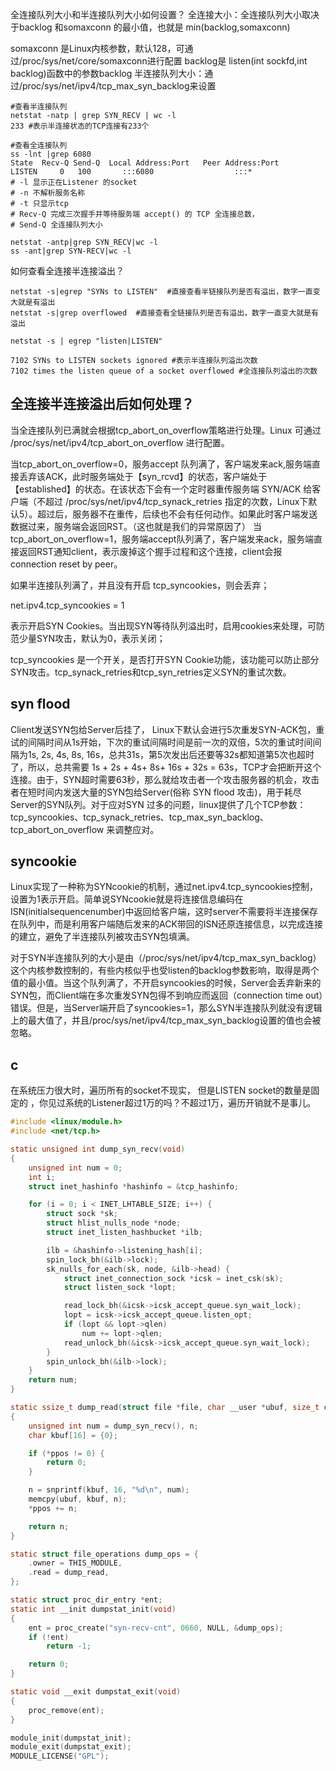 全连接队列大小和半连接队列大小如何设置？
全连接大小：全连接队列大小取决于backlog 和somaxconn 的最小值，也就是 min(backlog,somaxconn)

somaxconn 是Linux内核参数，默认128，可通过/proc/sys/net/core/somaxconn进行配置
backlog是 listen(int sockfd,int backlog)函数中的参数backlog
半连接队列大小：通过/proc/sys/net/ipv4/tcp_max_syn_backlog来设置

```shell
#查看半连接队列
netstat -natp | grep SYN_RECV | wc -l
233 #表示半连接状态的TCP连接有233个

#查看全连接队列
ss -lnt |grep 6080
State  Recv-Q Send-Q  Local Address:Port   Peer Address:Port
LISTEN     0   100       :::6080                  :::*
# -l 显示正在Listener 的socket
# -n 不解析服务名称
# -t 只显示tcp
# Recv-Q 完成三次握手并等待服务端 accept() 的 TCP 全连接总数，
# Send-Q 全连接队列大小
```
```shell
netstat -antp|grep SYN_RECV|wc -l
ss -ant|grep SYN-RECV|wc -l
```

如何查看全连接半连接溢出？

```shell
netstat -s|egrep "SYNs to LISTEN"  #直接查看半链接队列是否有溢出，数字一直变大就是有溢出
netstat -s|grep overflowed  #直接查看全链接队列是否有溢出，数字一直变大就是有溢出

netstat -s | egrep "listen|LISTEN"

7102 SYNs to LISTEN sockets ignored #表示半连接队列溢出次数
7102 times the listen queue of a socket overflowed #全连接队列溢出的次数
```


## 全连接半连接溢出后如何处理？

当全连接队列已满就会根据tcp_abort_on_overflow策略进行处理。Linux 可通过 /proc/sys/net/ipv4/tcp_abort_on_overflow 进行配置。

当tcp_abort_on_overflow=0，服务accept 队列满了，客户端发来ack,服务端直接丢弃该ACK，此时服务端处于【syn_rcvd】的状态，客户端处于【established】的状态。在该状态下会有一个定时器重传服务端 SYN/ACK 给客户端（不超过 /proc/sys/net/ipv4/tcp_synack_retries 指定的次数，Linux下默认5）。超过后，服务器不在重传，后续也不会有任何动作。如果此时客户端发送数据过来，服务端会返回RST。（这也就是我们的异常原因了）
当tcp_abort_on_overflow=1，服务端accept队列满了，客户端发来ack，服务端直接返回RST通知client，表示废掉这个握手过程和这个连接，client会报connection reset by peer。

如果半连接队列满了，并且没有开启 tcp_syncookies，则会丢弃；

net.ipv4.tcp_syncookies = 1

表示开启SYN Cookies。当出现SYN等待队列溢出时，启用cookies来处理，可防范少量SYN攻击，默认为0，表示关闭；

tcp_syncookies 是一个开关，是否打开SYN Cookie功能，该功能可以防止部分SYN攻击。tcp_synack_retries和tcp_syn_retries定义SYN的重试次数。

 
## syn flood
Client发送SYN包给Server后挂了，
Linux下默认会进行5次重发SYN-ACK包，重试的间隔时间从1s开始，下次的重试间隔时间是前一次的双倍，5次的重试时间间隔为1s, 2s, 4s, 8s, 16s，总共31s，第5次发出后还要等32s都知道第5次也超时了，所以，总共需要 1s + 2s + 4s+ 8s+ 16s + 32s = 63s，TCP才会把断开这个连接。由于，SYN超时需要63秒，那么就给攻击者一个攻击服务器的机会，攻击者在短时间内发送大量的SYN包给Server(俗称 SYN flood 攻击)，用于耗尽Server的SYN队列。对于应对SYN 过多的问题，linux提供了几个TCP参数：tcp_syncookies、tcp_synack_retries、tcp_max_syn_backlog、tcp_abort_on_overflow 来调整应对。
 
## syncookie
Linux实现了一种称为SYNcookie的机制，通过net.ipv4.tcp_syncookies控制，设置为1表示开启。简单说SYNcookie就是将连接信息编码在ISN(initialsequencenumber)中返回给客户端，这时server不需要将半连接保存在队列中，而是利用客户端随后发来的ACK带回的ISN还原连接信息，以完成连接的建立，避免了半连接队列被攻击SYN包填满。

对于SYN半连接队列的大小是由（/proc/sys/net/ipv4/tcp_max_syn_backlog）这个内核参数控制的，有些内核似乎也受listen的backlog参数影响，取得是两个值的最小值。当这个队列满了，不开启syncookies的时候，Server会丢弃新来的SYN包，而Client端在多次重发SYN包得不到响应而返回（connection time out）错误。但是，当Server端开启了syncookies=1，那么SYN半连接队列就没有逻辑上的最大值了，并且/proc/sys/net/ipv4/tcp_max_syn_backlog设置的值也会被忽略。

## c

在系统压力很大时，遍历所有的socket不现实， 但是LISTEN socket的数量是固定的 ，你见过系统的Listener超过1万的吗？不超过1万，遍历开销就不是事儿。

```c
#include <linux/module.h>
#include <net/tcp.h>

static unsigned int dump_syn_recv(void)
{
	unsigned int num = 0;
	int i;
	struct inet_hashinfo *hashinfo = &tcp_hashinfo;

	for (i = 0; i < INET_LHTABLE_SIZE; i++) {
		struct sock *sk;
		struct hlist_nulls_node *node;
		struct inet_listen_hashbucket *ilb;

		ilb = &hashinfo->listening_hash[i];
		spin_lock_bh(&ilb->lock);
		sk_nulls_for_each(sk, node, &ilb->head) {
			struct inet_connection_sock *icsk = inet_csk(sk);
			struct listen_sock *lopt;

			read_lock_bh(&icsk->icsk_accept_queue.syn_wait_lock);
			lopt = icsk->icsk_accept_queue.listen_opt;
			if (lopt && lopt->qlen)
				num += lopt->qlen;
			read_unlock_bh(&icsk->icsk_accept_queue.syn_wait_lock);
		}
		spin_unlock_bh(&ilb->lock);
	}
	return num;
}

static ssize_t dump_read(struct file *file, char __user *ubuf, size_t count, loff_t *ppos)
{
	unsigned int num = dump_syn_recv(), n;
	char kbuf[16] = {0};

	if (*ppos != 0) {
		return 0;
	}

	n = snprintf(kbuf, 16, "%d\n", num);
	memcpy(ubuf, kbuf, n);
	*ppos += n;

	return n;
}

static struct file_operations dump_ops = {
	.owner = THIS_MODULE,
	.read = dump_read,
};

static struct proc_dir_entry *ent;
static int __init dumpstat_init(void)
{
	ent = proc_create("syn-recv-cnt", 0660, NULL, &dump_ops);
	if (!ent)
		return -1;

	return 0;
}

static void __exit dumpstat_exit(void)
{
	proc_remove(ent);
}

module_init(dumpstat_init);
module_exit(dumpstat_exit);
MODULE_LICENSE("GPL");

```
